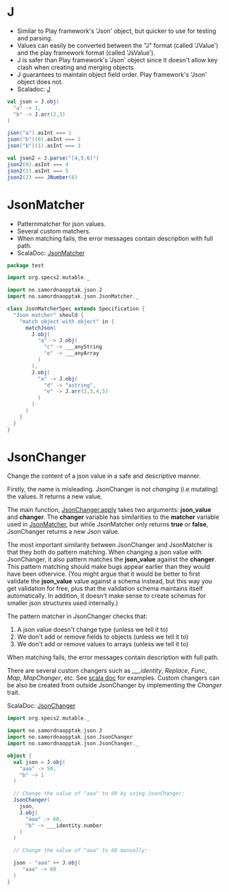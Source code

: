 
J
===

* Similar to Play framework's 'Json' object, but quicker to use for testing and parsing.
* Values can easily be converted between the "J" format (called 'JValue') and the play framework format (called 'JsValue').
* J is safer than Play framework's 'Json' object since it doesn't allow key clash when creating and merging objects.
* J guarantees to maintain object field order. Play framework's 'Json' object does not.
* Scaladoc: [J](http://folk.uio.no/ksvalast/doppelauge/#no.samordnaopptak.json.J$)


```scala
val json = J.obj(
  "a" -> 1,
  "b" -> J.arr(2,3)
)

json("a").asInt === 1
json("b")(0).asInt === 2
json("b")(1).asInt === 3

val json2 = J.parse("[4,5,6]")
json2(0).asInt === 4
json2(1).asInt === 5
json2(2) === JNumber(6)
```


JsonMatcher
===========

* Patternmatcher for json values.
* Several custom matchers.
* When matching fails, the error messages contain description with full path.
* ScalaDoc: [JsonMatcher](http://folk.uio.no/ksvalast/doppelauge/#no.samordnaopptak.json.JsonMatcher$)


```scala
package test

import org.specs2.mutable._

import no.samordnaopptak.json.J
import no.samordnaopptak.json.JsonMatcher._

class JsonMatcherSpec extends Specification {
  "Json matcher" should {
    "match object with object" in {
      matchJson(
        J.obj(
          "a" -> J.obj(
            "c" -> ___anyString
            "e" -> ___anyArray
          )
        ),
        J.obj(
          "a" -> J.obj(
            "d" -> "astring",
            "e" -> J.arr(2,3,4,5)
          )
        )
      )
    }
  }
}
```


JsonChanger
===========
Change the content of a json value in a safe and descriptive manner.
  
Firstly, the name is misleading. JsonChanger is not *changing* (i.e mutating) the values. It returns a new value.

The main function, [JsonChanger.apply](http://folk.uio.no/ksvalast/doppelauge/index.html#no.samordnaopptak.json.JsonChanger$@apply%28json_value:Any,changer:Any,path:String,allow_mismatched_types:Boolean%29:no.samordnaopptak.json.JValue) takes two arguments: **json_value** and **changer**.
The **changer** variable has similarities to the **matcher** variable used in [JsonMatcher](http://folk.uio.no/ksvalast/doppelauge/#no.samordnaopptak.json.JsonMather$), but while
JsonMatcher only returns **true** or **false**, JsonChanger returns a new Json value.
   
The most important similarity between JsonChanger and JsonMatcher is that they both do pattern matching.
When changing a json value with JsonChanger, it also pattern matches the **json_value** against the **changer**. This pattern matching
should make bugs appear earlier than they would have been othervice.
(You might argue that it would be better to first validate the **json_value** value against a schema instead, but this way you get validation for free, plus that the validation schema maintains itself automatically. In addition, it doesn't make sense to create schemas for smaller json structures used internally.)
   
The pattern matcher in JsonChanger checks that:

  1. A json value doesn't change type (unless we tell it to)
  2. We don't add or remove fields to objects (unless we tell it to)
  3. We don't add or remove values to arrays (unless we tell it to)

When matching fails, the error messages contain description with full path.

There are several custom changers such as *___identity*, *Replace*, *Func*, *Map*, *MapChanger*, etc. See [scala doc](http://folk.uio.no/ksvalast/doppelauge/#no.samordnaopptak.json.JsonChanger$) for examples.
Custom changers can be also be created from outside JsonChanger by implementing the *Changer* trait.
   
ScalaDoc: [JsonChanger](http://folk.uio.no/ksvalast/doppelauge/#no.samordnaopptak.json.JsonChanger$)


```scala
import org.specs2.mutable._

import no.samordnaopptak.json.J
import no.samordnaopptak.json.JsonChanger
import no.samordnaopptak.json.JsonChanger._

object {
  val json = J.obj(
    "aaa" -> 50,
    "b" -> 1
  )

  // Change the value of "aaa" to 60 by using JsonChanger:
  JsonChanger(
    json,
    J.obj(
      "aaa" -> 60,
      "b" -> ___identity.number
    )
  )

  // Change the value of "aaa" to 60 manually:

  json - "aaa" ++ J.obj(
     "aaa" -> 60
  )
}
```

